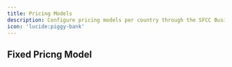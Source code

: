 ```yaml
---
title: Pricing Models
description: Configure pricing models per country through the SFCC Business Manager.
icon: 'lucide:piggy-bank'
---
```


## Fixed Pricng Model